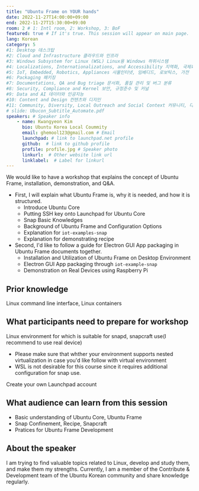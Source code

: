 ```yaml
---
title: "Ubuntu Frame on YOUR hands"
date: 2022-11-27T14:00:00+09:00
end: 2022-11-27T15:30:00+09:00
room: 2 # 1: Intl room, 2: Workshop, 3: BoF
featured: true # If it's true. This session will appear on main page.
lang: Korean
category: 5
#1: Desktop 데스크탑
#2: Cloud and Infrastructure 클라우드와 인프라
#3: Windows Subsystem for Linux (WSL) Linux용 Windows 하위시스템
#4: Localizations, Internationalizations, and Accessibility 지역화, 국제화 및 접근성
#5: IoT, Embedded, Robotics, Appliances 사물인터넷, 임베디드, 로보틱스, 가전
#6: Packaging 패키징
#7: Documentations, QA and Bug triage 문서화, 품질 관리 및 버그 분류
#8: Security, Compliance and Kernel 보안, 규정준수 및 커널
#9: Data and AI 데이터와 인공지능
#10: Content and Design 컨텐츠와 디지인
#11: Community, Diversity, Local Outreach and Social Context 커뮤니티, 다양성, 지역 사회 협력과 사회적 관점
# slide: Ubucon_Subtitle_Automate.pdf
speakers: # Speaker info
    - name: Kwangyeon Kim
      bio: Ubuntu Korea Local Coummity
      email: ghemool123@gmail.com # Email
      launchpad: # link to launchpad.net profile
      github:  # link to github profile
      profile: profile.jpg # Speaker photo
      linkurl:  # Other website link url
      linklabel:  # Label for linkurl
---
```


We would like to have a workshop that explains the concept of Ubuntu Frame, installation, demonstration, and Q&A.
* First, I will explain what Ubuntu Frame is, why it is needed, and how it is structured.
  + Introduce Ubuntu Core
  + Putting SSH key onto Launchpad for Ubuntu Core
  + Snap Basic Knowledges
  + Background of Ubuntu Frame and Configuration Options
  + Explanation for ```iot-examples-snap```
  + Explanation for demonstrating recipe
* Second, I'd like to follow a guide for Electron GUI App packaging in Ubuntu Frame documents together.
  + Installation and Utilization of Ubuntu Frame on Desktop Environment
  + Electron GUI App packaging through ```iot-example-snap```
  + Demonstration on Real Devices using Raspberry Pi

## Prior knowledge
Linux command line interface, Linux containers

## What participants need to prepare for workshop
Linux environment for which is suitable for snapd, snapcraft use(I recommend to use real device)

* Please make sure that whther your environment supports nested virtualization in case you'd like follow with virtual environment
* WSL is not desirable for this course since it requires additional configuration for snap use.

Create your own Launchpad account

## What audience can learn from this session
* Basic understanding of Ubuntu Core, Ubuntu Frame
* Snap Confinement, Recipe, Snapcraft
* Pratices for Ubuntu Frame Development

## About the speaker
I am trying to find valuable topics related to Linux, develop and study them, and make them my strengths. Currently, I am a member of the Contribute & Development team of the Ubuntu Korean community and share knowledge regularly.